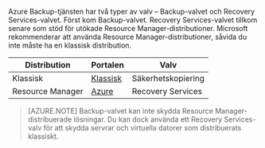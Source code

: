 Azure Backup-tjänsten har två typer av valv – Backup-valvet och Recovery Services-valvet. Först kom Backup-valvet. Recovery Services-valvet tillkom senare som stöd för utökade Resource Manager-distributioner. Microsoft rekommenderar att använda Resource Manager-distributioner, såvida du inte måste ha en klassisk distribution.

| **Distribution** | **Portalen** | **Valv** |
|-----------|------|-----|
|Klassisk|[Klassisk](https://manage.windowsazure.com)|Säkerhetskopiering|
|Resource Manager|[Azure](https://portal.azure.com)|Recovery Services|

> [AZURE.NOTE] Backup-valvet kan inte skydda Resource Manager-distribuerade lösningar. Du kan dock använda ett Recovery Services-valv för att skydda servrar och virtuella datorer som distribuerats klassiskt.  


<!--HONumber=Sep16_HO3-->


